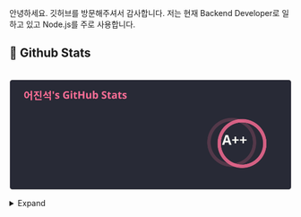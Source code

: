 안녕하세요. 깃허브를 방문해주셔서 감사합니다.
저는 현재 Backend Developer로 일하고 있고 Node.js를 주로 사용합니다.

## 🧳 Github Stats

<p>&nbsp;<img align="center" src="./stats.svg" alt="biud436" /></p>

<details>
<summary>Expand</summary>
<img src="./github-metrics.svg">
</details>
